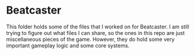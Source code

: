 # Beatcaster
This folder holds some of the files that I worked on for Beatcaster. I am still trying to figure out what files I can share, so the ones in this repo are just miscellaneous pieces of the game. However, they do hold some very important gameplay logic and some core systems. 
